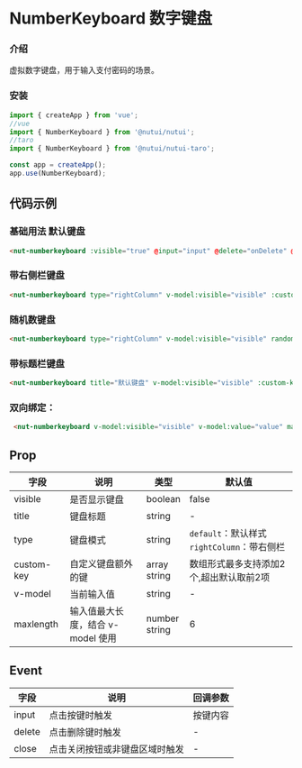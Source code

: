 # NumberKeyboard 数字键盘

### 介绍

虚拟数字键盘，用于输入支付密码的场景。

### 安装

``` javascript
import { createApp } from 'vue';
//vue
import { NumberKeyboard } from '@nutui/nutui';
//taro
import { NumberKeyboard } from '@nutui/nutui-taro';

const app = createApp();
app.use(NumberKeyboard);

```

## 代码示例

### 基础用法 默认键盘

```html
<nut-numberkeyboard :visible="true" @input="input" @delete="onDelete" @close="close()"> </nut-numberkeyboard>
```
### 带右侧栏键盘

```html
<nut-numberkeyboard type="rightColumn" v-model:visible="visible" :custom-key="customKey1" @input="input" @close="close()"> </nut-numberkeyboard>
```
### 随机数键盘

```html
<nut-numberkeyboard type="rightColumn" v-model:visible="visible" randomKeys="true" :custom-key="customKey1" @input="input" @close="close(）"> </nut-numberkeyboard>
```
### 带标题栏键盘

```html
<nut-numberkeyboard title="默认键盘" v-model:visible="visible" :custom-key="customKey2" @input="input" @close="close()"> </nut-numberkeyboard>
```

### 双向绑定：

```html
 <nut-numberkeyboard v-model:visible="visible" v-model:value="value" maxlength="6" @close="close()"> </nut-numberkeyboard>
```

## Prop

| 字段 | 说明 | 类型 | 默认值
|----- | ----- | ----- | ----- 
| visible | 是否显示键盘 | boolean | false
| title | 键盘标题 | string | - |
| type | 键盘模式  | string | `default`：默认样式<br>`rightColumn`：带右侧栏 |
| custom-key | 自定义键盘额外的键  | array<br>string | 数组形式最多支持添加2个,超出默认取前2项 |
| v-model | 当前输入值 | string | - |
| maxlength  | 输入值最大长度，结合 v-model 使用 | number <br> string| 6 |




## Event

| 字段 | 说明 | 回调参数
|----- | ----- | -----
| input  | 点击按键时触发                 | 按键内容 |
| delete | 点击删除键时触发               | -             |
| close  | 点击关闭按钮或非键盘区域时触发  | -             |

